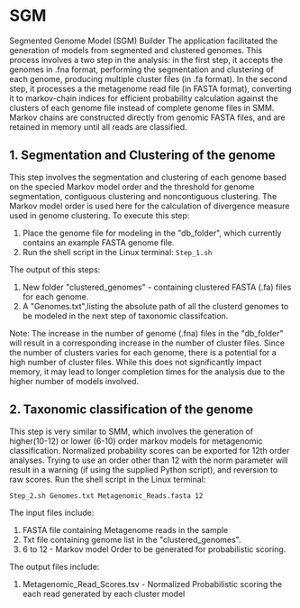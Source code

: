 # SGM
Segmented Genome Model (SGM) Builder
The application facilitated the generation of models from segmented and clustered genomes. This process involves a two step in the analysis: in the first step, it accepts the genomes in .fna format, performing the segmentation and clustering of each genome, producing multiple cluster files (in .fa format). In the second step, it processes a the metagenome read file (in FASTA format), converting it to markov-chain indices for efficient probability calculation against the clusters of each genome file instead of complete genome files in SMM. Markov chains are constructed directly from genomic FASTA files, and are retained in memory until all reads are classified.

## 1. Segmentation and Clustering of the genome

This step involves the segmentation and clustering of each genome based on the specied Markov model order and the threshold for genome segmentation, contiguous clustering and noncontiguous clustering. The Markov model order is used here for the calculation of divergence measure used in genome clustering.
To execute this step:
1. Place the genome file for modeling in the "db_folder", which currently contains an example FASTA genome file.
2. Run the shell script in the Linux terminal: `Step_1.sh`

The output of this steps:
1. New folder "clustered_genomes" - containing clustered FASTA (.fa) files for each genome.
2. A "Genomes.txt",listing the absolute path of all the clusterd genomes to be modeled in the next step of taxonomic classifcation.

Note: The increase in the number of genome (.fna) files in the "db_folder" will result in a corresponding increase in the number of cluster files. Since the number of clusters varies for each genome, there is a potential for a high number of cluster files. While this does not significantly impact memory, it may lead to longer completion times for the analysis due to the higher number of models involved.

## 2. Taxonomic classification of the genome

This step is very similar to SMM, which involves the generation of higher(10-12) or lower (6-10) order markov models for metagenomic classification. Normalized probability scores can be exported for 12th order analyses. Trying to use an order other than 12 with the norm parameter will result in a warning (if using the supplied Python script), and reversion to raw scores.
Run the shell script in the Linux terminal: 

`Step_2.sh Genomes.txt Metagenomic_Reads.fasta 12`

The input files include:
1. FASTA file containing Metagenome reads in the sample
2. Txt file containing genome list in the "clustered_genomes".
3. 6 to 12 - Markov model Order to be generated for probabilistic scoring.

The output files include:
1. Metagenomic_Read_Scores.tsv - Normalized Probabilistic scoring the each read generated by each cluster model 
